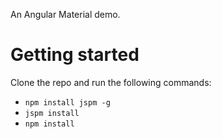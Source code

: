 An Angular Material demo.

# Getting started

Clone the repo and run the following commands:

* `npm install jspm -g`
* `jspm install`
* `npm install`

